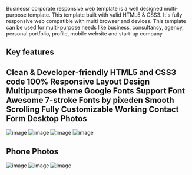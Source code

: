 
Businessr corporate  responsive web template is a well designed multi-purpose template. This template built with valid HTML5 & CSS3. It's fully responsive web compatible with multi browser and devices. This template can be used for multi-purpose needs like business, consultancy, agency, personal portfolio, profile, mobile website and start-up company.

Key features
-------------
Clean & Developer-friendly HTML5 and CSS3 code
100% Responsive Layout Design 
Multipurpose theme
Google Fonts Support
Font Awesome 
7-stroke Fonts by pixeden
Smooth Scrolling 
Fully Customizable
Working Contact Form
Desktop Photos
----------
![image](https://github.com/10satyam01/businessr/assets/88096042/eb57d512-2a47-4fa1-8cfe-a17395de51f5)
![image](https://github.com/10satyam01/businessr/assets/88096042/edabd950-b8b5-4076-8f7c-f9ca342f7467)
![image](https://github.com/10satyam01/businessr/assets/88096042/7d7e8426-574d-4382-bb05-342401c0c35c)
![image](https://github.com/10satyam01/businessr/assets/88096042/76681b35-5c3b-41f5-b711-3268faf49fd9)

Phone Photos
-------------
![image](https://github.com/10satyam01/businessr/assets/88096042/98c3bad3-a14b-4234-9ccf-224ed2d3a81b)
![image](https://github.com/10satyam01/businessr/assets/88096042/17a35ee0-e15c-4b26-a485-685087ddaf9d)
![image](https://github.com/10satyam01/businessr/assets/88096042/4f7313c0-7158-466f-8d4c-da67cafd7bbf)






